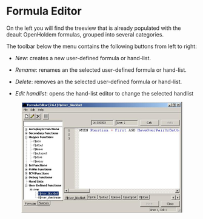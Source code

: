 # Formula Editor 

On the left you will find the treeview that is already populated with
the deault OpenHoldem formulas, grouped into several categories.

The toolbar below the menu contains the following buttons from left to
right:

- *New*: creates a new user-defined formula or hand-list.

- *Rename*: renames an the selected user-defined formula or hand-list.

- *Delete*: removes an the selected user-defined formula or hand-list.

- *Edit handlist*: opens the hand-list editor to change the selected
  handlist

<figure>
<img src="images/formula_editor.JPG" />
</figure>
